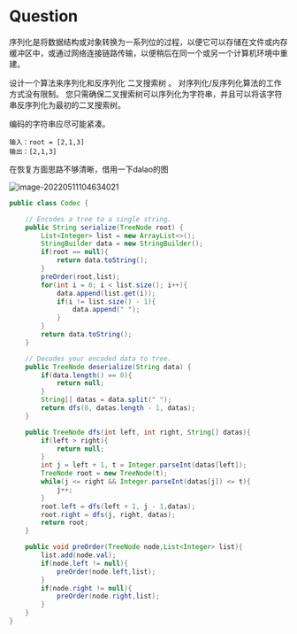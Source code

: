 # Question

序列化是将数据结构或对象转换为一系列位的过程，以便它可以存储在文件或内存缓冲区中，或通过网络连接链路传输，以便稍后在同一个或另一个计算机环境中重建。

设计一个算法来序列化和反序列化 二叉搜索树 。 对序列化/反序列化算法的工作方式没有限制。 您只需确保二叉搜索树可以序列化为字符串，并且可以将该字符串反序列化为最初的二叉搜索树。

编码的字符串应尽可能紧凑。

```
输入：root = [2,1,3]
输出：[2,1,3]
```

在恢复方面思路不够清晰，借用一下dalao的图

![image-20220511104634021](C:\Users\86176\AppData\Roaming\Typora\typora-user-images\image-20220511104634021.png)

```java
public class Codec {

    // Encodes a tree to a single string.
    public String serialize(TreeNode root) {
        List<Integer> list = new ArrayList<>();
        StringBuilder data = new StringBuilder();
        if(root == null){
            return data.toString();
        }
        preOrder(root,list);
        for(int i = 0; i < list.size(); i++){
            data.append(list.get(i));
            if(i != list.size() - 1){
                data.append(" ");
            }
        }
        return data.toString();
    }

    // Decodes your encoded data to tree.
    public TreeNode deserialize(String data) {
        if(data.length() == 0){
            return null;
        }
        String[] datas = data.split(" ");
        return dfs(0, datas.length - 1, datas);
    }

    public TreeNode dfs(int left, int right, String[] datas){
        if(left > right){
            return null;
        }
        int j = left + 1, t = Integer.parseInt(datas[left]);
        TreeNode root = new TreeNode(t);
        while(j <= right && Integer.parseInt(datas[j]) <= t){
            j++;
        }
        root.left = dfs(left + 1, j - 1,datas);
        root.right = dfs(j, right, datas);
        return root;
    }

    public void preOrder(TreeNode node,List<Integer> list){
        list.add(node.val);
        if(node.left != null){
            preOrder(node.left,list);
        }
        if(node.right != null){
            preOrder(node.right,list);
        }
    }
}
```

